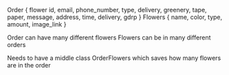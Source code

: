 Order { flower id, email, phone_number, type, delivery, greenery, tape, paper, message, address, time, delivery, gdrp }
Flowers { name, color, type, amount, image_link }

Order can have many different flowers
Flowers can be in many different orders

Needs to have a middle class OrderFlowers which saves how many flowers are in the order
